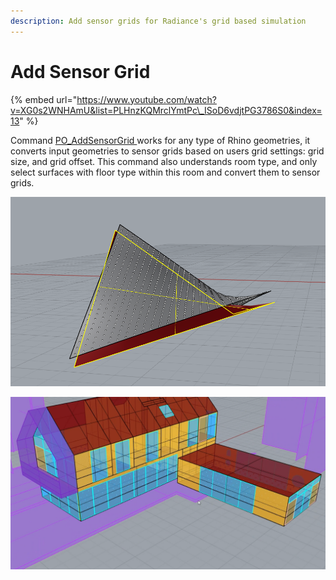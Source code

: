 ```yaml
---
description: Add sensor grids for Radiance's grid based simulation
---
```


# Add Sensor Grid

{% embed url="https://www.youtube.com/watch?v=XG0s2WNHAmU&list=PLHnzKQMrclYmtPc\_ISoD6vdjtPG3786S0&index=13" %}

Command [PO\_AddSensorGrid ](../pollination-commands-for-rhino/po_addsensorgrid.md)works for any type of Rhino geometries, it converts input geometries to sensor grids based on users grid settings: grid size, and grid offset. This command also understands room type, and only select surfaces with floor type within this room and convert them to sensor grids.

![A sensor grid created from a genetic Rhino geometry](../../.gitbook/assets/image%20%28103%29.png)

![Sensor grids are added to room directly ](../../.gitbook/assets/image%20%28104%29.png)

